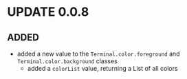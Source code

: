# UPDATE 0.0.8

## ADDED

+ added a new value to the `Terminal.color.foreground` and `Terminal.color.background` classes
    - added a `colorList` value, returning a List of all colors
